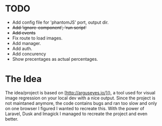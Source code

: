 # TODO
* Add config file for 'phantomJS' port, output dir.
* ~~Add 'ignore-component', 'run script'~~
* ~~Add events~~
* Fix route to load images.
* Add manager.
* Add auth.
* Add concurency
* Show precentages as actual percentages.

# The Idea
The idea/project is based on [http://arguseyes.io/](), a tool used for visual image regression on your local dev with a nice output.
   Since the project is not maintaned anymore, the code contains bugs and ran too slow and only on one browser I figured I wanted to recreate this. With the power of Laravel, Dusk and Imagick I managed to recreate the project and even better.


